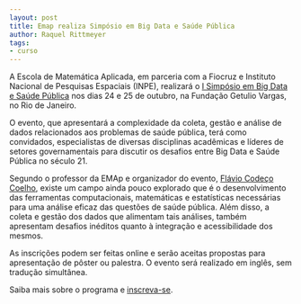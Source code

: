 ```yaml
---
layout: post
title: Emap realiza Simpósio em Big Data e Saúde Pública
author: Raquel Rittmeyer
tags:
- curso
---
```


A Escola de Matemática Aplicada, em parceria com a Fiocruz e Instituto
Nacional de Pesquisas Espaciais (INPE), realizará o
[I Simpósio em Big Data e Saúde Pública](/BDPH2013/) nos dias 24 e 25
de outubro, na Fundação Getulio Vargas, no Rio de Janeiro.

O evento, que apresentará a complexidade da coleta, gestão e análise
de dados relacionados aos problemas de saúde pública, terá como
convidados, especialistas de diversas disciplinas acadêmicas e líderes
de setores governamentais para discutir os desafios entre Big Data e
Saúde Pública no século 21.

Segundo o professor da EMAp e organizador do evento,
[Flávio Codeço Coelho](/people/flavio.coelho.html), existe um campo
ainda pouco explorado que é o desenvolvimento das ferramentas
computacionais, matemáticas e estatísticas necessárias para uma
análise eficaz das questões de saúde pública. Além disso, a coleta e
gestão dos dados que alimentam tais análises, também apresentam
desafios inéditos quanto à integração e acessibilidade dos mesmos.

As inscrições podem ser feitas online e serão aceitas propostas para
apresentação de pôster ou palestra. O evento será realizado em inglês,
sem tradução simultânea.

Saiba mais sobre o programa e [inscreva-se](/BDPH2013/).
